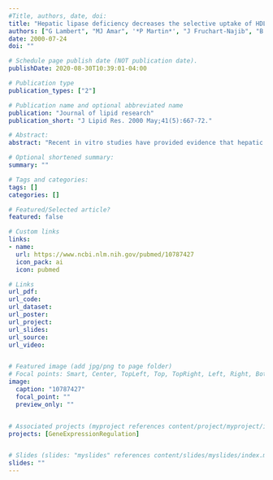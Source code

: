 ```yaml
---
#Title, authors, date, doi:
title: "Hepatic lipase deficiency decreases the selective uptake of HDL-cholesteryl esters in vivo."
authors: ["G Lambert", "MJ Amar", '*P Martin*', "J Fruchart-Najib", "B Foger", "RD Shamburek", "HB Brewer", "S Santamarina-Fojo"]
date: 2000-07-24
doi: ""

# Schedule page publish date (NOT publication date).
publishDate: 2020-08-30T10:39:01-04:00

# Publication type
publication_types: ["2"]

# Publication name and optional abbreviated name
publication: "Journal of lipid research"
publication_short: "J Lipid Res. 2000 May;41(5):667-72."

# Abstract:
abstract: "Recent in vitro studies have provided evidence that hepatic lipase (HL) facilitates the selective uptake of HDL cholesteryl esters (CE), but the in vivo physiological relevance of this process has not been demonstrated. To evaluate the role that HL plays in facilitating the selective uptake of HDL-CE in vivo, we studied the metabolism of [(3)H]CEt, (125)I-labeled apolipoprotein (apo) A-I, and (131)I-labeled apoA-II-labeled HDL in HL-deficient mice. Kinetic analysis revealed similar catabolism of (125)I-labeled apoA-I (as well as (131)I-labeled apoA-II) in C57BL controls and HL deficient mice, with fractional catabolic rates (FCR) of 2.17 +/- 0.15 and 2.16 +/- 0.11 d(-)(1) (2.59 +/- 0.14 and 2.67 +/- 0.13 d(-)(1), respectively). In contrast, despite similar hepatic scavenger receptor BI expression, HL-deficient mice had delayed clearance of [(3)H]CEt compared to controls (FCR = 3.66 +/- 0.29 and 4.41 +/- 0.18 d(-)(1), P < 0.05). The hepatic accumulation of [(3)H]CEt in HL-deficient mice (62.3 +/- 2.1% of total) was significantly less than in controls (72.7 +/- 3.0%), while the [(3)H]CEt remaining in the plasma compartment increased (20.7 +/- 1.8% and 12.6 +/- 0.5%) (P < 0.05, all). In summary, HL deficiency does not alter the catabolism of apoA-I and apoA-II but decreases the hepatic uptake and the plasma clearance of HDL-CE. These data establish for the first time an important role for HL in facilitating the selective uptake of HDL-CE in vivo."

# Optional shortened summary:
summary: ""

# Tags and categories:
tags: []
categories: []

# Featured/Selected article?
featured: false

# Custom links
links:
- name:
  url: https://www.ncbi.nlm.nih.gov/pubmed/10787427
  icon_pack: ai
  icon: pubmed

# Links
url_pdf:
url_code:
url_dataset:
url_poster:
url_project:
url_slides:
url_source:
url_video:


# Featured image (add jpg/png to page folder)
# Focal points: Smart, Center, TopLeft, Top, TopRight, Left, Right, BottomLeft, Bottom, BottomRight
image: 
  caption: "10787427"
  focal_point: ""
  preview_only: ""


# Associated projects (myproject references content/project/myproject/index.md)
projects: [GeneExpressionRegulation]


# Slides (slides: "myslides" references content/slides/myslides/index.md)
slides: ""
---
```

